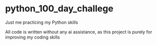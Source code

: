 # python_100_day_challege
Just me practicing my Python skills

All code is written without any ai assistance, as this project is purely for improving my coding skills
